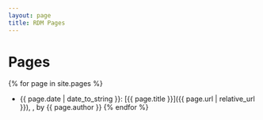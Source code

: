 ```yaml
---
layout: page
title: RDM Pages
---
```


# Pages
{% for page in site.pages %}
- {{ page.date | date_to_string }}: [{{ page.title }}]({{ page.url | relative_url }}), , by {{ page.author }}
{% endfor %}



